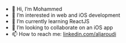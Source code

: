 - 👋 Hi, I’m Mohammed
- 👀 I’m interested in web and iOS development
- 🌱 I’m currently learning ReactJS
- 💞️ I’m looking to collaborate on an iOS app
- 📫 How to reach me: [linkedin.com/aljaroudi](https://linkedin.com/aljaroudi)

<!---
aljaroudi/aljaroudi is a ✨ special ✨ repository because its `README.md` (this file) appears on your GitHub profile.
You can click the Preview link to take a look at your changes.
--->
